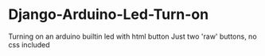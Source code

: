 # Django-Arduino-Led-Turn-on
Turning on an arduino builtin led with html button
Just two 'raw' buttons, no css included
